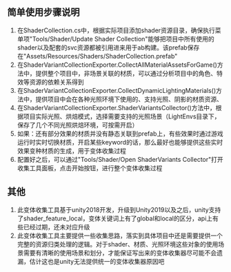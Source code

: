 ## 简单使用步骤说明

1. 在ShaderCollection.cs中，根据实际项目添加shader资源目录，确保执行菜单项"Tools/Shader/Update Shader Collection"能够把项目中所有使用的shader以及配套的svc资源都被引用进来用于ab构建。该prefab保存在"Assets/Resources/Shaders/ShaderCollection.prefab"
2. 在ShaderVariantCollectionExporter.CollectAllMaterialAssetsForGame()方法中，提供整个项目中，非场景关联的材质，可以通过分析项目中的角色、特效等资源的依赖关系得到
3. 在ShaderVariantCollectionExporter.CollectDynamicLightingMaterials()方法中，提供项目中会在各种光照环境下使用的、支持光照、阴影的材质资源、
4. 在ShaderVariantCollectionExporter.ShaderVariantsCollector()方法中，根据项目实际光照、烘焙模式，选择需要支持的光照场景（LightEnvs目录下，保存了几个不同光照烘焙环境，可按需开启）
5. 如果：还有部分效果的材质并没有静态关联到prefab上，有些效果时通过游戏运行时实时切换材质，开启某些keyword的话，那么最好也能够提供这些实时效果变种材质的生成，用于变体收集过程
6. 配置好之后，可以通过"Tools/Shader/Open ShaderVariants Collector"打开收集工具面板，点击开始按钮，进行整个变体收集过程

## 其他
1. 此变体收集工具基于unity2018开发，升级到Unity2019以及之后，unity支持了shader_feature_local，变体关键词上有了global和local的区分，api上有些已经过期，还未对应升级
2. 此变体收集工具主要提供一些收集思路，落实到具体项目中还是需要提供一个完整的资源归类处理的逻辑。对于shader、材质、光照环境这些对象的使用场景需要有清晰的使用场景和划分，才能保证写出来的变体收集器尽可能不会遗漏，估计这也是unity无法提供统一的变体收集器原因吧
